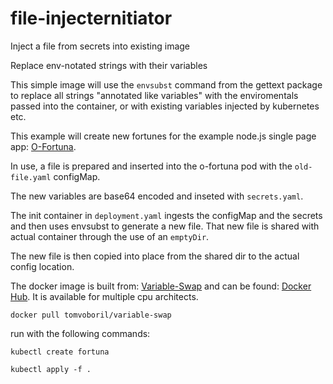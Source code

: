 # file-injecternitiator
Inject a file from secrets into existing image

Replace env-notated strings with their variables

This simple image will use the `envsubst` command from the gettext package to replace all strings "annotated like variables" with the enviromentals passed into the container, or with existing variables injected by kubernetes etc.

This example will create new fortunes for the example node.js single page app: [O-Fortuna](https://github.com/jhunt/o-fortuna).

In use, a file is prepared and inserted into the o-fortuna pod with the `old-file.yaml` configMap.

The new variables are base64 encoded and inseted with `secrets.yaml`.

The init container in `deployment.yaml` ingests the configMap and the secrets and then uses envsubst to generate a new file.  That new file is shared with actual container through the use of an `emptyDir`.

The new file is then copied into place from the shared dir to the actual config location.

The docker image is built from: [Variable-Swap](https://github.com/tvoboril/variable-swap)
and can be found: [Docker Hub](https://hub.docker.com/repository/docker/tomvoboril/variable-swap).
It is available for multiple cpu architects.


`docker pull tomvoboril/variable-swap`



run with the following commands:


 `kubectl create fortuna`
 
 
 `kubectl apply -f .`
